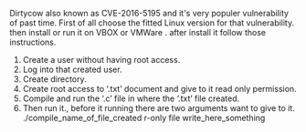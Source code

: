Dirtycow also known as CVE-2016-5195 and it's very populer vulnerability of past time.
First of all choose the fitted Linux version for that vulnerability.
then install or run it on VBOX or VMWare .
after install it follow those instructions.
1.	Create a user without having root access.
2.	Log into that created user.
3.	Create directory.
4.	Create root access to ‘.txt’ document and give to it read only permission.
5.	Compile and run the ‘.c’ file in where the ‘.txt’ file created.
6.	Then run it., 
before it running there are two arguments want to give to it.
    ./compile_name_of_file_created r-only file  write_here_something
